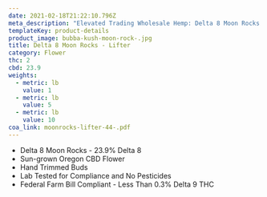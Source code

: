 ```yaml
---
date: 2021-02-18T21:22:10.796Z
meta_description: "Elevated Trading Wholesale Hemp: Delta 8 Moon Rocks - Lifter"
templateKey: product-details
product_image: bubba-kush-moon-rock-.jpg
title: Delta 8 Moon Rocks - Lifter
category: Flower
thc: 2
cbd: 23.9
weights:
  - metric: lb
    value: 1
  - metric: lb
    value: 5
  - metric: lb
    value: 10
coa_link: moonrocks-lifter-44-.pdf
---
```



* Delta 8 Moon Rocks - 23.9% Delta 8
* Sun-grown Oregon CBD Flower
* Hand Trimmed Buds
* Lab Tested for Compliance and No Pesticides
* Federal Farm Bill Compliant - Less Than 0.3% Delta 9 THC